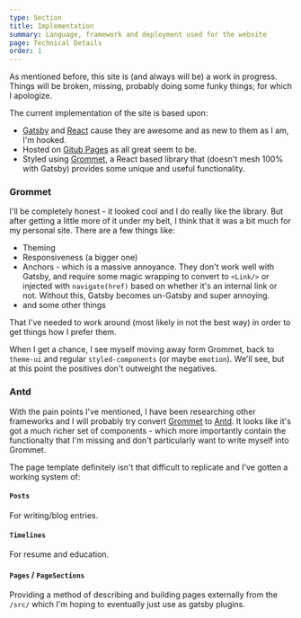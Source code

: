 ```yaml
---
type: Section
title: Implementation
summary: Language, framework and deployment used for the website
page: Technical Details
order: 1
---
```


As mentioned before, this site is (and always will be) a work in progress.  Things will be broken, missing, probably doing some funky things; for which I apologize.

The current implementation of the site is based upon:

- [Gatsby](https://www.gatsbyjs.com/) and [React](https://reactjs.org/) cause they are awesome and as new to them as I am, I'm hooked.
- Hosted on [Gitub Pages](https://pages.github.com/) as all great seem to be.
- Styled using [Grommet](https://v2.grommet.io/), a React based library that (doesn't mesh 100% with Gatsby) provides some unique and useful functionality.  

### Grommet

I'll be completely honest - it looked cool and I do really like the library.  But after getting a little more of it under my belt, I think that it was a bit much for my personal site.  There are a few things like:

- Theming
- Responsiveness (a bigger one)
- Anchors - which is a massive annoyance.  They don't work well with Gatsby, and require some magic wrapping to convert to `<Link/>` or injected with `navigate(href)` based on whether it's an internal link or not.  Without this, Gatsby becomes un-Gatsby and super annoying.
- and some other things

That I've needed to work around (most likely in not the best way) in order to get things how I prefer them.

When I get a chance, I see myself moving away form Grommet, back to `theme-ui` and regular `styled-components` (or maybe `emotion`).  We'll see, but at this point the positives don't outweight the negatives.

### Antd

With the pain points I've mentioned, I have been researching other frameworks and I will probably try convert [Grommet](https://v2.grommet.io/) to [Antd](https://ant.design/).  It looks like it's got a much richer set of components - which more importantly contain the functionalty that I'm missing and don't particularly want to write myself into Grommet.

The page template definitely isn't that difficult to replicate and I've gotten a working system of:

#### `Posts`

For writing/blog entries.

#### `Timelines`

For resume and education.

#### `Pages` / `PageSections`

Providing a method of describing and building pages externally from the `/src/` which I'm hoping to eventually just use as gatsby plugins.  



